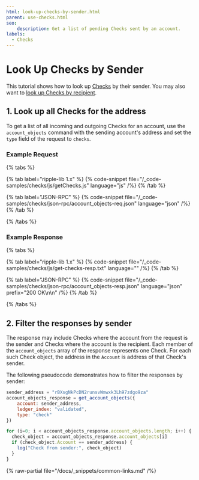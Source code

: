 ```yaml
---
html: look-up-checks-by-sender.html
parent: use-checks.html
seo:
    description: Get a list of pending Checks sent by an account.
labels:
  - Checks
---
```

# Look Up Checks by Sender

This tutorial shows how to look up [Checks](../../../concepts/payment-types/checks.md) by their sender. You may also want to [look up Checks by recipient](look-up-checks-by-recipient.md).

## 1. Look up all Checks for the address

To get a list of all incoming and outgoing Checks for an account, use the `account_objects` command with the sending account's address and set the `type` field of the request to `checks`.


### Example Request

{% tabs %}

{% tab label="ripple-lib 1.x" %}
{% code-snippet file="/_code-samples/checks/js/getChecks.js" language="js" /%}
{% /tab %}

{% tab label="JSON-RPC" %}
{% code-snippet file="/_code-samples/checks/json-rpc/account_objects-req.json" language="json" /%}
{% /tab %}

{% /tabs %}

### Example Response

{% tabs %}

{% tab label="ripple-lib 1.x" %}
{% code-snippet file="/_code-samples/checks/js/get-checks-resp.txt" language="" /%}
{% /tab %}

{% tab label="JSON-RPC" %}
{% code-snippet file="/_code-samples/checks/json-rpc/account_objects-resp.json" language="json" prefix="200 OK\n\n" /%}
{% /tab %}

{% /tabs %}

## 2. Filter the responses by sender

The response may include Checks where the account from the request is the sender and Checks where the account is the recipient. Each member of the `account_objects` array of the response represents one Check. For each such Check object, the address in the `Account` is address of that Check's sender.

The following pseudocode demonstrates how to filter the responses by sender:

```js
sender_address = "rBXsgNkPcDN2runsvWmwxk3Lh97zdgo9za"
account_objects_response = get_account_objects({
    account: sender_address,
    ledger_index: "validated",
    type: "check"
})

for (i=0; i < account_objects_response.account_objects.length; i++) {
  check_object = account_objects_response.account_objects[i]
  if (check_object.Account == sender_address) {
    log("Check from sender:", check_object)
  }
}
```

{% raw-partial file="/docs/_snippets/common-links.md" /%}
